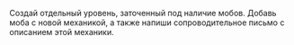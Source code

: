 Создай отдельный уровень, заточенный под наличие мобов. 
Добавь моба с новой механикой, а также напиши сопроводительное письмо с описанием этой механики.

